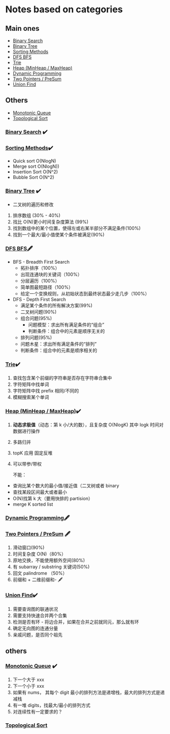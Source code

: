 # Notes based on categories

## Main ones

- [Binary Search](#Binary-Search)
- [Binary Tree](#Binary-Tree)
- [Sorting Methods](#Sorting-Methods)
- [DFS BFS](#DFS-BFS)
- [Trie](#Trie)
- [Heap (MinHeap / MaxHeap)](<#Heap-(MinHeap-/-MaxHeap)>)
- [Dynamic Programming](#Dynamic-Programming)
- [Two Pointers / PreSum](#Two-Pointers-/-PreSum)
- [Union Find](#Union-Find)

## Others

- [Monotonic Queue](#Monotonic-Queue)
- [Topological Sort](#Topological-Sort)

### [Binary Search](https://github.com/lilyzhaoyilu/LeetCode-Notes/blob/master/NotesBasedOnCategories/Binary%20Search.md) :heavy_check_mark:

### [Sorting Methods](https://github.com/lilyzhaoyilu/LeetCode-Notes/blob/master/NotesBasedOnCategories/Sortings%20Methods.md):heavy_check_mark:

- Quick sort O(NlogN)
- Merge sort O(NlogN))
- Insertion Sort O(N^2)
- Bubble Sort O(N^2)

### [Binary Tree](https://github.com/lilyzhaoyilu/LeetCode-Notes/blob/master/NotesBasedOnCategories/Binary%20Tree.md) :heavy_check_mark:

- 二叉树的遍历和修改

1. 排序数组 (30% - 40%)
2. 找比 O(N)更小时间复杂度算法 (99%)
3. 找到数组中的某个位置，使得左或右某半部分不满足条件(100%)
4. 找到一个最大/最小值使某个条件被满足(90%)

### [DFS BFS](https://github.com/lilyzhaoyilu/LeetCode-Notes/blob/master/sortedQuestions/BFS%20DFS.md):fountain_pen:

- BFS - Breadth First Search
  - 拓扑排序（100%）
  - 出现连通块的关键词（100%）
  - 分层遍历（100%）
  - 简单图最短路径（100%）
  - 给定一个变换规则，从初始状态到最终状态最少走几步（100%）
- DFS - Depth First Search
  - 满足某个条件的所有解决方案(99%)
  - 二叉树问题(90%)
  - 组合问题(95%)
    - 问题模型：求出所有满⾜条件的“组合”
    - 判断条件：组合中的元素是顺序⽆关的
  - 排列问题(95%)
  - 问题木星：求出所有满⾜条件的“排列”
  - 判断条件：组合中的元素是顺序相关的

### [Trie](https://github.com/lilyzhaoyilu/LeetCode-Notes/blob/master/NotesBasedOnCategories/Trie.md):heavy_check_mark:

1. 查找包含某个前缀的字符串是否存在字符串合集中
2. 字符矩阵中找单词
3. 字符矩阵中找 prefix 相同/不同的
4. 模糊搜索某个单词

### [Heap (MinHeap / MaxHeap)](https://github.com/lilyzhaoyilu/LeetCode-Notes/blob/master/NotesBasedOnCategories/Heap.md):heavy_check_mark:

1. **动态求极值**（动态：第 k 小/大的数），且复杂度 O(NlogK) 其中 logk 时间对数据进行操作
2. 多路归并
3. topK 应用 固定反堆
4. 可以带参/带权

   不能：

- 查询比某个数大的最小值/接近值（二叉树或者 binary
- 查找某段区间最大或者最小
- O(N)找第 k 大（要用快排的 partision）
- merge K sorted list

### [Dynamic Programming](https://github.com/lilyzhaoyilu/LeetCode-Notes/blob/master/NotesBasedOnCategories/Dynamic%20Programming.md):fountain_pen:

### [Two Pointers / PreSum](https://github.com/lilyzhaoyilu/LeetCode-Notes/blob/master/NotesBasedOnCategories/Two%20Pointers%20and%20Presum.md) :fountain_pen:

1. 滑动窗口(90%)
2. 时间复杂度 O(N)（80%）
3. 原地交换，不能使用额外空间(80%)
4. 有 subarray / substring 关键词(50%)
5. 回文 palindrome （50%）
6. 前缀和 + 二维前缀和- :fountain_pen:

### [Union Find](https://github.com/lilyzhaoyilu/LeetCode-Notes/blob/master/NotesBasedOnCategories/Union%20Find.md):heavy_check_mark:

1. 需要查询图的联通状况
2. 需要支持快速合并两个合集
3. 检测是否有环 - 将边合并，如果在合并之前就同元，那么就有环
4. 确定无向图的连通分量
5. 亲戚问题，是否同个祖先

## others

### [Monotonic Queue](https://github.com/lilyzhaoyilu/LeetCode-Notes/blob/master/NotesBasedOnCategories/Monotonic%20Queue.md) :heavy_check_mark:

1. 下一个大于 xxx
2. 下一个小于 xxx
3. 如果有 nums， 其每个 digit 最小的排列方法是递增栈，最大的排列方式是递减栈
4. 有一堆 digits，找最大/最小的排列方式
5. 对连续性有一定要求的？

### [Topological Sort](https://github.com/lilyzhaoyilu/LeetCode-Notes/blob/master/NotesBasedOnCategories/Topological.md)
